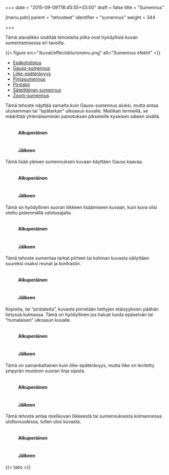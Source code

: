 +++
date = "2015-09-09T18:45:55+03:00"
draft = false
title = "Sumennus"

[menu.pdn]
	parent = "tehosteet"
	identifier = "sumennus"
	weight = 344

+++

Tämä alavalikko sisältää tehosteita jotka ovat hyödyllisiä kuvan sumentamisessa eri tavoilla.

{{< figure src="/kuvat/effectsblursmenu.png" alt="Sumennus efektit" >}}

<div id="tabs" style="width: auto;">
	<ul>
		<li><a href="#Unfocus">Epäkohdistus</a></li>
		<li><a href="#GaussBlur">Gauss-sumennus</a></li>
		<li><a href="#MotionBlur">Liike-epäterävyys</a></li>
		<li><a href="#SurfaceBlur">Pintasumennus</a></li>
		<li><a href="#Fragment">Pirstaloi</a></li>
		<li><a href="#Radial">Säteittäinen sumennus</a></li>
		<li><a href="#Zoom">Zoom-sumennus</a></li>
	</ul>
	<div id="Unfocus">
		<p>Tämä tehoste näyttää samalta kuin Gauss-sumennus aluksi, mutta antaa utuisemman tai "epätarkan" ulkoasun kuvalle. Matiikan termeillä, se määrittää yhtenäisemmän painotuksen pikseleille kyseisen säteen sisällä.</p>
		<figure class="bunder border">
			<img src="/resurssit/cass_original.jpg" alt="">
			<figcaption>
				<h4>Alkuperäinen</h4>
			</figcaption>
		</figure>
		<figure class="bunder border">
			<img src="/resurssit/cass_unfocus.jpg" alt="">
			<figcaption>
				<h4>Jälkeen</h4>
			</figcaption>
		</figure>
	</div>
	<div id="GaussBlur">
		<p>Tämä lisää yleisen sumennuksen kuvaan käyttäen Gauss kaavaa.</p>
		<figure class="bunder border">
			<img src="/resurssit/cass_original.jpg" alt="">
			<figcaption>
				<h4>Alkuperäinen</h4>
			</figcaption>
		</figure>
		<figure class="bunder border">
			<img src="/resurssit/cass_gaussianblur.jpg" alt="">
			<figcaption>
				<h4>Jälkeen</h4>
			</figcaption>
		</figure>
	</div>
	<div id="MotionBlur">
		<p>Tämä on hyödyllinen suoran liikkeen lisäämiseen kuvaan, kuin kuva olisi otettu pidemmällä valotusajalla.</p>
		<figure class="bunder border">
			<img src="/resurssit/cass_original.jpg" alt="">
			<figcaption>
				<h4>Alkuperäinen</h4>
			</figcaption>
		</figure>
		<figure class="bunder border">
			<img src="/resurssit/cass_motionblur.jpg" alt="">
			<figcaption>
				<h4>Jälkeen</h4>
			</figcaption>
		</figure>
	</div>
	<div id="SurfaceBlur">
		<p>Tämä tehoste sumentaa tarkat piirteet tai kohinan kuvasta säilyttäen suureksi osaksi reunat ja kontrastin.</p>
		<figure class="bunder border">
			<img src="/resurssit/cass_original.jpg" alt="">
			<figcaption>
				<h4>Alkuperäinen</h4>
			</figcaption>
		</figure>
		<figure class="bunder border">
			<img src="/resurssit/cass_surfaceblur.jpg" alt="">
			<figcaption>
				<h4>Jälkeen</h4>
			</figcaption>
		</figure>
	</div>
	<div id="Fragment">
		<p>Kopioita, tai &ldquo;pirstaleita&rdquo;, kuvasta piirretään tiettyjen etäisyyksien päähän tietyssä kulmassa. Tämä on hyödyllinen jos haluat luoda epäselvän tai &ldquo;humalaisen&rdquo; ulkoasun kuvalle.</p>
		<figure class="bunder border">
			<img src="/resurssit/porsche_original.jpg" alt="">
			<figcaption>
				<h4>Alkuperäinen</h4>
			</figcaption>
		</figure>
		<figure class="bunder border">
			<img src="/resurssit/porsche_fragment.jpg" alt="">
			<figcaption>
				<h4>Jälkeen</h4>
			</figcaption>
		</figure>
	</div>
	<div id="Radial">
		<p>Tämä on samankaltainen kuin liike-epäterävyys, mutta liike on levitetty ympyrän muotoon suoran linja sijasta.</p>
		<figure class="bunder border">
			<img src="/resurssit/cass_original.jpg" alt="">
			<figcaption>
				<h4>Alkuperäinen</h4>
			</figcaption>
		</figure>
		<figure class="bunder border">
			<img src="/resurssit/cass_radialblur.jpg" alt="">
			<figcaption>
				<h4>Jälkeen</h4>
			</figcaption>
		</figure>
	</div>
	<div id="Zoom">
		<p>Tämä tehoste antaa mielikuvan liikkeestä tai sumennuksesta kolmannessa ulottuvuudessa, tullen ulos kuvasta.</p>
		<figure class="bunder border">
			<img src="/resurssit/porsche_original.jpg" alt="">
			<figcaption>
				<h4>Alkuperäinen</h4>
			</figcaption>
		</figure>
		<figure class="bunder border">
			<img src="/resurssit/porsche_zoomblur.jpg" alt="">
			<figcaption>
				<h4>Jälkeen</h4>
			</figcaption>
		</figure>
	</div>
</div>

{{< tabs >}}